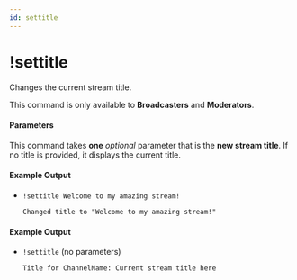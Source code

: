 ```yaml
---
id: settitle
---
```


# !settitle

Changes the current stream title.

This command is only available to **Broadcasters** and **Moderators**.

#### Parameters

This command takes **one** *optional* parameter that is the **new stream title**. If no title is provided, it displays the current title.

#### Example Output

* `!settitle Welcome to my amazing stream!`

    ```
    Changed title to "Welcome to my amazing stream!"
    ```

#### Example Output

* `!settitle` (no parameters)

    ```
    Title for ChannelName: Current stream title here
    ```

